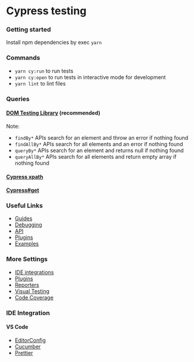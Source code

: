 # Cypress testing

### Getting started

Install npm dependencies by exec `yarn`

### Commands

- `yarn cy:run` to run tests
- `yarn cy:open` to run tests in interactive mode for development
- `yarn lint` to lint files

### Queries

#### [DOM Testing Library](https://testing-library.com/docs/dom-testing-library/api-queries#queries) (recommended)

Note:

- `findBy*` APIs search for an element and throw an error if nothing found
- `findAllBy*` APIs search for all elements and an error if nothing found
- `queryBy*` APIs search for an element and returns null if nothing found
- `queryAllBy*` APIs search for all elements and return empty array if nothing found

#### [Cypress xpath](https://github.com/cypress-io/cypress-xpath#use)

#### [Cypress#get](https://docs.cypress.io/api/commands/get.html#Usage)

### Useful Links

- [Guides](https://docs.cypress.io/guides/)
- [Debugging](https://docs.cypress.io/guides/guides/debugging.html)
- [API](https://docs.cypress.io/api/)
- [Plugins](https://docs.cypress.io/plugins/)
- [Examples](https://docs.cypress.io/examples/)

### More Settings

- [IDE integrations](https://docs.cypress.io/guides/tooling/IDE-integration.html#Extensions-amp-Plugins)
- [Plugins](https://docs.cypress.io/guides/tooling/plugins-guide.html)
- [Reporters](https://docs.cypress.io/guides/tooling/reporters.html)
- [Visual Testing](https://docs.cypress.io/guides/tooling/visual-testing.html)
- [Code Coverage](https://docs.cypress.io/guides/tooling/code-coverage.html)

### IDE Integration

#### VS Code

- [EditorConfig](https://marketplace.visualstudio.com/items?itemName=EditorConfig.EditorConfig)
- [Cucumber](https://marketplace.visualstudio.com/items?itemName=alexkrechik.cucumberautocomplete)
- [Prettier](https://marketplace.visualstudio.com/items?itemName=esbenp.prettier-vscode)
